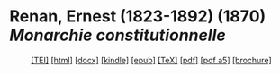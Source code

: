 # Renan, Ernest (1823-1892) (1870)  <em>Monarchie constitutionnelle</em> 

<header> <a target="_blank" title="Source XML/TEI" class="mime48 tei" href="https://hurlus.github.io/tei/renan1870_monarchie-constitutionnelle.xml">[TEI]</a>  <a target="_blank" title="HTML une page" class="mime48 html" href="https://hurlus.github.io/renan1870_monarchie-constitutionnelle/renan1870_monarchie-constitutionnelle.html">[html]</a>  <a target="_blank" title="Bureautique (LibreOffice, MS.Word)" class="mime48 docx" href="https://hurlus.github.io/renan1870_monarchie-constitutionnelle/renan1870_monarchie-constitutionnelle.docx">[docx]</a>  <a target="_blank" title="Amazon.kindle" class="mime48 mobi" href="https://hurlus.github.io/renan1870_monarchie-constitutionnelle/renan1870_monarchie-constitutionnelle.mobi">[kindle]</a>  <a target="_blank" title="EPUB, pour liseuses et téléphones" class="mime48 epub" href="https://hurlus.github.io/renan1870_monarchie-constitutionnelle/renan1870_monarchie-constitutionnelle.epub">[epub]</a>  <a target="_blank" title="LaTeX" class="mime48 tex" href="https://hurlus.github.io/renan1870_monarchie-constitutionnelle/renan1870_monarchie-constitutionnelle.tex">[TeX]</a>  <a target="_blank" title="PDF à imprimer, A4 2 colonnes" class="mime48 pdf" href="https://hurlus.github.io/renan1870_monarchie-constitutionnelle/renan1870_monarchie-constitutionnelle.pdf">[pdf]</a>  <a target="_blank" title="PDF à lire, A5 une colonne" class="mime48 a5" href="https://hurlus.github.io/renan1870_monarchie-constitutionnelle/renan1870_monarchie-constitutionnelle_a5.pdf">[pdf a5]</a>  <a target="_blank" title="Brochure à agrafer, pdf imposé pour imprimante recto/verso" class="mime48 brochure" href="https://hurlus.github.io/renan1870_monarchie-constitutionnelle/renan1870_monarchie-constitutionnelle_brochure.pdf">[brochure]</a> </header>
